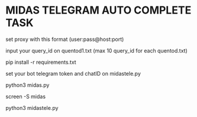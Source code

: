 # MIDAS TELEGRAM AUTO COMPLETE TASK
set proxy with this format (user:pass@host:port)

input your query_id on quentod1.txt (max 10 query_id for each quentod.txt)

pip install -r requirements.txt

set your bot telegram token and chatID on midastele.py

python3 midas.py

screen -S midas

python3 midastele.py
